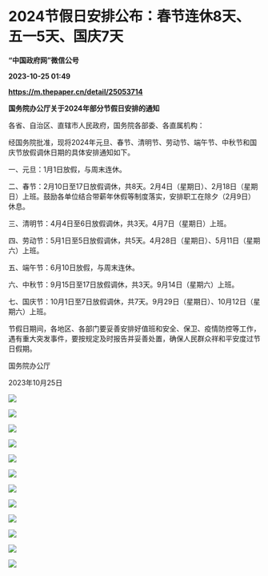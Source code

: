 # 2024节假日安排公布：春节连休8天、五一5天、国庆7天
**“中国政府网”微信公号**

**2023-10-25 01:49**

**https://m.thepaper.cn/detail/25053714**

**国务院办公厅关于2024年部分节假日安排的通知**

各省、自治区、直辖市人民政府，国务院各部委、各直属机构：

经国务院批准，现将2024年元旦、春节、清明节、劳动节、端午节、中秋节和国庆节放假调休日期的具体安排通知如下。

一、元旦：1月1日放假，与周末连休。

二、春节：2月10日至17日放假调休，共8天。2月4日（星期日）、2月18日（星期日）上班。鼓励各单位结合带薪年休假等制度落实，安排职工在除夕（2月9日）休息。

三、清明节：4月4日至6日放假调休，共3天。4月7日（星期日）上班。

四、劳动节：5月1日至5日放假调休，共5天。4月28日（星期日）、5月11日（星期六）上班。

五、端午节：6月10日放假，与周末连休。

六、中秋节：9月15日至17日放假调休，共3天。9月14日（星期六）上班。

七、国庆节：10月1日至7日放假调休，共7天。9月29日（星期日）、10月12日（星期六）上班。

节假日期间，各地区、各部门要妥善安排好值班和安全、保卫、疫情防控等工作，遇有重大突发事件，要按规定及时报告并妥善处置，确保人民群众祥和平安度过节日假期。

国务院办公厅

2023年10月25日

![](https://imagecloud.thepaper.cn/thepaper/image/275/551/326.jpg)

![](https://imagecloud.thepaper.cn/thepaper/image/275/551/327.jpg)

![](https://imagecloud.thepaper.cn/thepaper/image/275/551/328.jpg)

![](https://imagecloud.thepaper.cn/thepaper/image/275/551/329.jpg)

![](https://imagecloud.thepaper.cn/thepaper/image/275/551/330.jpg)

![](https://imagecloud.thepaper.cn/thepaper/image/275/551/331.jpg)

![](https://imagecloud.thepaper.cn/thepaper/image/275/551/332.jpg)

![](https://imagecloud.thepaper.cn/thepaper/image/275/551/367.png)

![](https://imagecloud.thepaper.cn/thepaper/image/275/551/333.jpg)

![](https://imagecloud.thepaper.cn/thepaper/image/275/551/334.jpg)

![](https://imagecloud.thepaper.cn/thepaper/image/275/551/335.jpg)

![](https://imagecloud.thepaper.cn/thepaper/image/275/551/336.jpg)